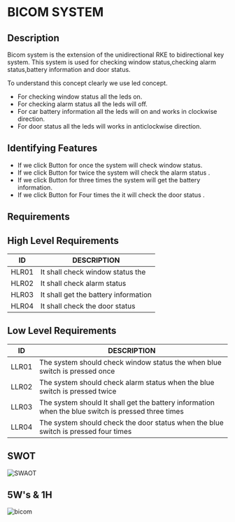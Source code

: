 # BICOM SYSTEM

## Description 
 
  Bicom system is the extension of the unidirectional RKE to bidirectional key system.
  This system is used for checking window status,checking alarm status,battery information and door status.

 To understand this concept clearly we use led concept.
* For checking window status all the leds on.
* For checking alarm status all the leds will off.
* For car battery information  all the leds will on and works in clockwise direction.
* For door status all the leds will  works in anticlockwise direction.  


## Identifying Features
* If we click Button  for once  the  system will check window status.
* If we click Button  for twice the system will check the alarm status  .
* If we click Button for three times the system will get the battery information.
* If we click Button for Four times the  it will  check the door status .


## Requirements

## **High Level Requirements**
 
|ID|DESCRIPTION|
|---|---
|HLR01|It shall check window status the|
|HLR02|It shall check alarm status|
|HLR03|It shall get the battery information|
|HLR04|It shall check the door status|

## **Low Level Requirements**

|ID|DESCRIPTION|
|---|---
|LLR01|The system should  check window status the  when blue switch is pressed once|
|LLR02|The system should  check alarm status when the blue switch is pressed twice|
|LLR03|The system should  It shall get the battery information when the blue switch is pressed three times|
|LLR04|The system should check the door status when the blue switch is pressed four times|

## SWOT
![SWAOT](https://user-images.githubusercontent.com/88649955/157680427-c99aeb46-9a22-4a40-b566-3ec8670d67ac.JPG)
 
 
 ## 5W's & 1H
![bicom](https://user-images.githubusercontent.com/88649955/157691122-58a41787-9fcd-4cff-8ba2-341ae007baab.jpg)









